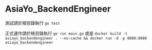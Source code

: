 # AsiaYo_BackendEngineer

測試請於根目錄執行 
`go test`

正式運作請於根目錄執行 
`go run main.go`
或是
`docker build -t asiayo_backendengineer . --no-cache && docker run -d -p 8080:8080 asiayo_backendengineer`